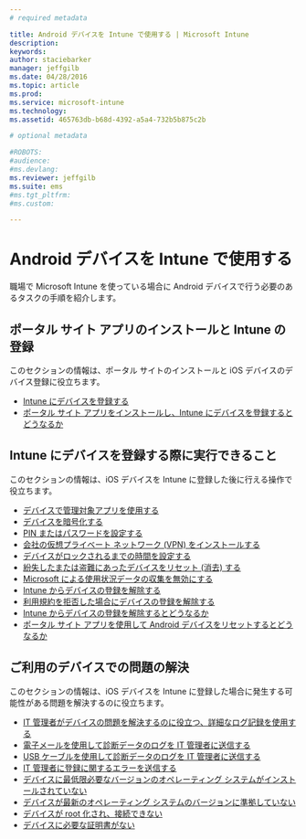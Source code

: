 ```yaml
---
# required metadata

title: Android デバイスを Intune で使用する | Microsoft Intune
description:
keywords:
author: staciebarker
manager: jeffgilb
ms.date: 04/28/2016
ms.topic: article
ms.prod:
ms.service: microsoft-intune
ms.technology:
ms.assetid: 465763db-b68d-4392-a5a4-732b5b875c2b

# optional metadata

#ROBOTS:
#audience:
#ms.devlang:
ms.reviewer: jeffgilb
ms.suite: ems
#ms.tgt_pltfrm:
#ms.custom:

---
```



# Android デバイスを Intune で使用する

職場で Microsoft Intune を使っている場合に Android デバイスで行う必要のあるタスクの手順を紹介します。

## ポータル サイト アプリのインストールと Intune の登録

このセクションの情報は、ポータル サイトのインストールと iOS デバイスのデバイス登録に役立ちます。

- [Intune にデバイスを登録する](enroll-your-device-in-Intune-android.md)</br>
- [ポータル サイト アプリをインストールし、Intune にデバイスを登録するとどうなるか](what-happens-if-you-install-the-company-portal-app-and-enroll-your-device-in-intune-android.md)

## Intune にデバイスを登録する際に実行できること

このセクションの情報は、iOS デバイスを Intune に登録した後に行える操作で役立ちます。

- [デバイスで管理対象アプリを使用する](use-managed-apps-on-your-device-android.md)</br>
- [デバイスを暗号化する](encrypt-your-device-android.md)</br>
- [PIN またはパスワードを設定する](set-your-pin-or-password-android.md)</br>
- [会社の仮想プライベート ネットワーク (VPN) をインストールする](install-your-companys-virtual-private-network-VPN-android.md)</br>
- [デバイスがロックされるまでの時間を設定する](set-the-amount-of-time-before-your-device-is-locked-android.md)</br>
- [紛失したまたは盗難にあったデバイスをリセット (消去) する](reset-erase-your-lost-or-stolen-device-android.md)</br>
- [Microsoft による使用状況データの収集を無効にする](turn-off-microsoft-usage-data-collection-android.md)</br>
- [Intune からデバイスの登録を解除する](unenroll-your-device-from-intune-android.md)</br>
- [利用規約を拒否した場合にデバイスの登録を解除する](unenroll-your-device-from-intune-if-you-declined-terms-of-use-android.md)</br>
- [Intune からデバイスの登録を解除するとどうなるか](what-happens-if-you-unenroll-your-device-from-intune-android.md)</br>
- [ポータル サイト アプリを使用して Android デバイスをリセットするとどうなるか](what-happens-if-you-reset-your-device-using-the-company-portal-android.md)

## ご利用のデバイスでの問題の解決

このセクションの情報は、iOS デバイスを Intune に登録した場合に発生する可能性がある問題を解決するのに役立ちます。

- [IT 管理者がデバイスの問題を解決するのに役立つ、詳細なログ記録を使用する](use-verbose-logging-to-help-your-it-administrator-fix-device-issues-android.md)</br>
- [電子メールを使用して診断データのログを IT 管理者に送信する](send-diagnostic-data-logs-to-your-it-administrator-using-email-android.md)</br>
- [USB ケーブルを使用して診断データのログを IT 管理者に送信する](send-diagnostic-data-logs-to-your-it-administrator-using-a-usb-cable-android.md)</br>
- [IT 管理者に登録に関するエラーを送信する](send-enrollment-errors-to-your-it-administrator-android.md)</br>
- [デバイスに最低限必要なバージョンのオペレーティング システムがインストールされていない](device-doesnt-have-the-required-minimum-operating-system-version-android.md)</br>
- [デバイスが最新のオペレーティング システムのバージョンに準拠していない](device-doesnt-comply-with-maximum-operating-system-version-android.md)</br>
- [デバイスが root 化され、接続できない](your-device-is-rooted-and-you-cant-connect-android.md)</br>
- [デバイスに必要な証明書がない](your-device-is-missing-a-required-certificate-android.md)</br>




<!--HONumber=May16_HO3-->


